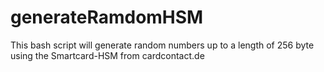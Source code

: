 # generateRamdomHSM
This bash script will generate random numbers up to a length of 256 byte
using the Smartcard-HSM from cardcontact.de
